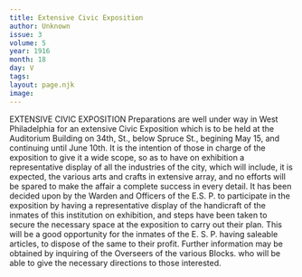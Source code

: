 ```yaml
---
title: Extensive Civic Exposition
author: Unknown
issue: 3
volume: 5
year: 1916
month: 18
day: V
tags:
layout: page.njk
image:
---
```

EXTENSIVE CIVIC EXPOSITION       Preparations are well under way in West Philadelphia for an extensive Civic Exposition which is to be held at the Auditorium Building on 34th, St., below Spruce St., begining May 15, and continuing until June 10th. It is the intention of those in charge of the exposition to give it a wide scope, so as to have on exhibition a representative display of all the industries of the city, which will include, it is expected, the various arts and crafts in extensive array, and no efforts will be spared to make the affair a complete success in every detail.       It has been decided upon by the Warden and Officers of the E.S. P. to participate in the exposition by having a representative display of the handicraft of the inmates of this institution on exhibition, and steps have been taken to secure the necessary space at the exposition to carry out their plan.       This will be a good opportunity for the inmates of the E. S. P. having saleable articles, to dispose of the same to their profit. Further information may be obtained by inquiring of the Overseers of the various Blocks. who will be able to give the necessary directions to those interested.    

